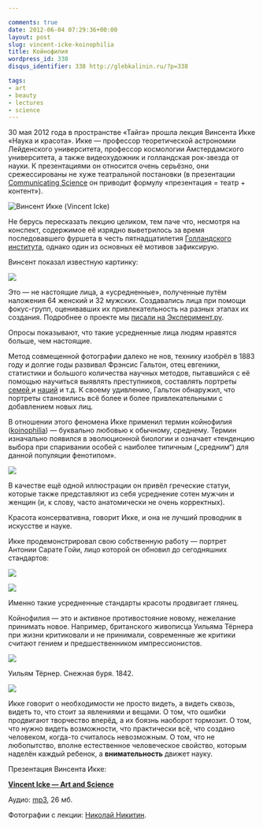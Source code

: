 ```yaml
---

comments: true
date: 2012-06-04 07:29:36+00:00
layout: post
slug: vincent-icke-koinophilia
title: Койнофилия
wordpress_id: 338
disqus_identifier: 338 http://glebkalinin.ru/?p=338

tags:
- art
- beauty
- lectures
- science
---
```


30 мая 2012 года в пространстве «Тайга» прошла лекция Винсента Икке «Наука и красота». Икке — профессор теоретической астрономии Лейденского университета, профессор космологии Амстердамского университета, а также видеохудожник и голландская рок-звезда от науки. К презентациями он относится очень серьёзно, они срежессированы не хуже театральной постановки (в презентации [Communicating Science](http://www.slideshare.net/sc4cs/icke-communicating-science) он приводит формулу «презентация = театр + контент»). 

![Винсент Икке (Vincent Icke)](http://raum7linodewp.s3.amazonaws.com/wp-content/uploads/2012/06/icke-01-500x332.jpg)

Не берусь пересказать лекцию целиком, тем паче что, несмотря на конспект, содержимое её изрядно выветрилось за время последовавшего фуршета в честь пятнадцатилетия [Голландского института](http://nispb.ru), однако один из основных её мотивов зафиксирую.

Винсент показал известную картинку: 

![](http://raum7linodewp.s3.amazonaws.com/wp-content/uploads/2012/06/04-averaged-faces.jpg)


Это — не настоящие лица, а «усредненные», полученные путём наложения 64 женский  и 32 мужских.  Создавались лица при помощи фокус-групп, оценивавших их привлекательность на разных этапах их создания. Подробнее о проекте мы [писали на Эксперимент.ру](http://experiment.ru/lifestyle/averaged-faces/).

Опросы показывают, что такие усредненные лица людям нравятся больше, чем настоящие.

Метод совмещенной фотографии далеко не нов, технику изобрёл в 1883 году и долгие годы развивал Фрэнсис Гальтон, отец евгеники, статистики и большого количества научных методов, пытавшийся с её помощью научиться выявлять преступников, составлять портреты [семей ](http://upload.wikimedia.org/wikipedia/commons/3/36/Galton_composite_photography_of_sisters.jpg)и [наций](http://www.eugenicsarchive.org/html/eugenics/static/images/2217.html) и т.д. К своему удивлению, Гальтон обнаружил, что портреты становились всё более и более привлекательными с добавлением новых лиц.

В отношении этого феномена Икке применил термин койнофилия ([koinophilia](http://en.wikipedia.org/wiki/Koinophilia)) — буквально любовью к обычному, среднему. Термин изначально появился в эволюционной биологии и означает «тенденцию выбора при спаривании особей с наиболее типичным („средним“) для данной популяции фенотипом».

![](http://raum7linodewp.s3.amazonaws.com/wp-content/uploads/2012/06/icke-02-500x332.jpg)

В качестве ещё одной иллюстрации он привёл греческие статуи, которые также представляют из себя усреднение сотен мужчин и женщин (и, к слову, часто анатомически не очень корректных).

Красота консервативна, говорит Икке, и она не лучший проводник в искусстве и науке. 

Икке продемонстрировал свою собственную работу — портрет Антонии Сарате Гойи, лицо которой он обновил до сегодняшних стандартов:

![](http://raum7linodewp.s3.amazonaws.com/wp-content/uploads/2012/06/r_pic.jpg)

![](http://raum7linodewp.s3.amazonaws.com/wp-content/uploads/2012/06/icke-051-500x332.jpg)

Именно такие усредненные стандарты красоты продвигает глянец.

Койнофилия — это и активное противостояние новому, нежелание принимать новое. Например, британского живописца Уильяма Тёрнера при жизни критиковали и не принимали, современные же критики считают гением и предшественником импрессионистов.

![](http://raum7linodewp.s3.amazonaws.com/wp-content/uploads/2012/06/snowstorm-500x371.jpg)



Уильям Тёрнер. Снежная буря. 1842.



![](http://raum7linodewp.s3.amazonaws.com/wp-content/uploads/2012/06/icke-04-500x332.jpg)

Икке говорит о необходимости не просто видеть, а видеть сквозь, видеть то, что стоит за явлениями и вещами. О том, что ошибки продвигают творчество вперёд, а их боязнь наоборот тормозит. О том, что нужно видеть возможности, что практически всё, что создано человеком, когда-то считалось невозможным. О том, что не любопытство, вполне естественное человеческое свойство, которым наделён каждый ребенок, а **внимательность** движет науку. 

Презентация Винсента Икке:



**[Vincent Icke — Art and Science](http://www.slideshare.net/Raum7/vincent-icke-art-and-science)**



Аудио: [mp3](http://nispb.ru/files/dutchw/IckeArtAndScience300512.mp3), 26 мб.


Фотографии с лекции: [Николай Никитин](https://www.facebook.com/profile.php?id=1610749484&ref=ts).
